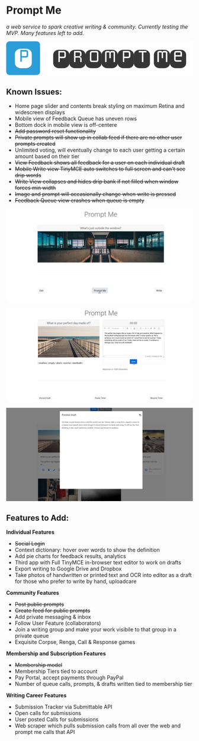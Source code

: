 # Prompt Me
*a web service to spark creative writing & community. Currently testing the MVP. Many features left to add.*

![logo](https://raw.githubusercontent.com/kevindublin/promptme/master/apps/core/static/images/logo.png "logo")

## Known Issues:

- Home page slider and contents break styling on maximum Retina and widescreen displays
- Mobile view of Feedback Queue has uneven rows
- Bottom dock in mobile view is off-centere
- ~~Add password reset functionality~~
- ~~Private prompts will show up in collab feed if there are no other user prompts created~~
- Unlimited voting, will eventually change to each user getting a certain amount based on their tier
- ~~View Feedback shows all feedback for a user on each individual draft~~
- ~~Mobile Write view TinyMCE auto switches to full screen and can't see drip words~~
- ~~Write View collapses and hides drip bank if not filled when window forces min width~~
- ~~Image and prompt will occasionally change when write is pressed~~
- ~~Feedback Queue view crashes when queue is empty~~

![prompt](https://raw.githubusercontent.com/kevindublin/promptme/master/apps/core/static/images/home_promptme.png "prompted")

![write](https://raw.githubusercontent.com/kevindublin/promptme/master/apps/core/static/images/home_write.png "written")

![dashboard](https://raw.githubusercontent.com/kevindublin/promptme/master/apps/core/static/images/home_dashboard.png "edited")


## Features to Add:

**Individual Features**
- ~~Social Login~~
- Context dictionary: hover over words to show the definition
- Add pie charts for feedback results, analytics
- Third app with Full TinyMCE in-browser text editor to work on drafts
- Export writing to Google Drive and Dropbox
- Take photos of handwritten or printed text and OCR into editor as a draft for those who prefer to write by hand, uploadcare

**Community Features**
- ~~Post public prompts~~
- ~~Create feed for public prompts~~
- Add private messaging & inbox
- Follow User Feature (collaborators)
- Join a writing group and make your work visibile to that group in a private queue
- Exquisite Corpse, Renga, Call & Response games

**Membership and Subscription Features**
- ~~Membership model~~
- Membership Tiers tied to account
- Pay Portal, accept payments through PayPal
- Number of queue calls, prompts, & drafts written tied to membership tier

**Writing Career Features**
- Submission Tracker via Submittable API
- Open calls for submissions
- User posted Calls for submissions
- Web scraper which pulls submission calls from all over the web and prompt me calls that API
